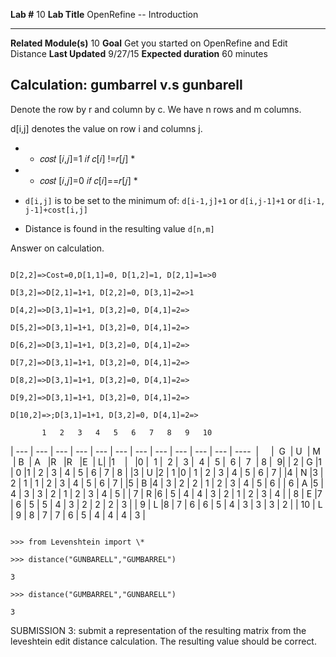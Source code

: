   **Lab \#**              10        **Lab Title**           OpenRefine -- Introduction
  ----------------------- --------- ----------------------- -------------------------------------------------
  **Related Module(s)**   10        **Goal**                Get you started on OpenRefine and Edit Distance
  **Last Updated**        9/27/15   **Expected duration**   60 minutes

Calculation: gumbarrel v.s gunbarell
------------------------------------

Denote the row by r and column by c. We have n rows and m columns.

d\[i,j\] denotes the value on row i and columns j.

-   * 𝑐𝑜𝑠𝑡 \[𝑖,𝑗\]=1 𝑖𝑓 𝑐\[𝑖\] !=𝑟\[𝑗\] *

-   * 𝑐𝑜𝑠𝑡 \[𝑖,𝑗\]=0 𝑖𝑓 𝑐\[𝑖\]==𝑟\[𝑗\] *

-   `d[i,j]` is to be set to the minimum of: `d[i-1,j]+1` or
    `d[i,j-1]+1` or `d[i-1, j-1]+cost[i,j]`

-   Distance is found in the resulting value `d[n,m]`

Answer on calculation.
```

D[2,2]=>Cost=0,D[1,1]=0, D[1,2]=1, D[2,1]=1=>0

D[3,2]=>D[2,1]=1+1, D[2,2]=0, D[3,1]=2=>1

D[4,2]=>D[3,1]=1+1, D[3,2]=0, D[4,1]=2=>

D[5,2]=>D[3,1]=1+1, D[3,2]=0, D[4,1]=2=>

D[6,2]=>D[3,1]=1+1, D[3,2]=0, D[4,1]=2=>

D[7,2]=>D[3,1]=1+1, D[3,2]=0, D[4,1]=2=>

D[8,2]=>D[3,1]=1+1, D[3,2]=0, D[4,1]=2=>

D[9,2]=>D[3,1]=1+1, D[3,2]=0, D[4,1]=2=>

D[10,2]=>;D[3,1]=1+1, D[3,2]=0, D[4,1]=2=>
```

           1   2   3   4   5   6   7   8   9   10
  | --- | --- | --- | --- |  --- | --- | --- | --- | --- | --- | --- | ----
  |     |  G  | U  | M  | B  | A   |R   |R   |E  | L|
  |1    |    |0 |  1 |  2 |  3 |  4 |  5 |  6 |  7  | 8 |  9|
 | 2   | G   |1 |  0   |1 |  2  | 3 |  4 |  5 |  6  | 7  | 8 |
  |3   | U   |2 | 1   |0  | 1  | 2  | 3  | 4 |  5  | 6  | 7 |
  |4   | N   |3 |  2  | 1 |  1 |  2 |  3 |  4 |  5  | 6  | 7 |
  |5   | B   |4 |  3  | 2 |  2 |  1 |  2 |  3 |  4  | 5  | 6 |
 | 6   | A   |5 |  4  | 3 |  3 |  2 |  1 |  2 |  3  | 4  | 5 |
 | 7   | R   |6 |  5  | 4 |  4 |  3 |  2 |  1 |  2  | 3  | 4 |
 | 8   | E   |7 |  6  | 5 |  5 |  4 |  3 |  2 |  2  | 2  | 3 |
 | 9   | L   |8 |  7  | 6 |  6 |  5 |  4 |  3 |  3  | 3  | 2 |
 | 10  | L  | 9 |  8 |  7 |  7 |  6 |  5 |  4 |  4  | 4  | 3 |
  
  ```

>>> from Levenshtein import \*

>>> distance("GUNBARELL","GUMBARREL")

3

>>> distance("GUMBARREL","GUNBARELL")

3
```

SUBMISSION 3: submit a representation of the resulting matrix from the
leveshtein edit distance calculation. The resulting value should be
correct.
